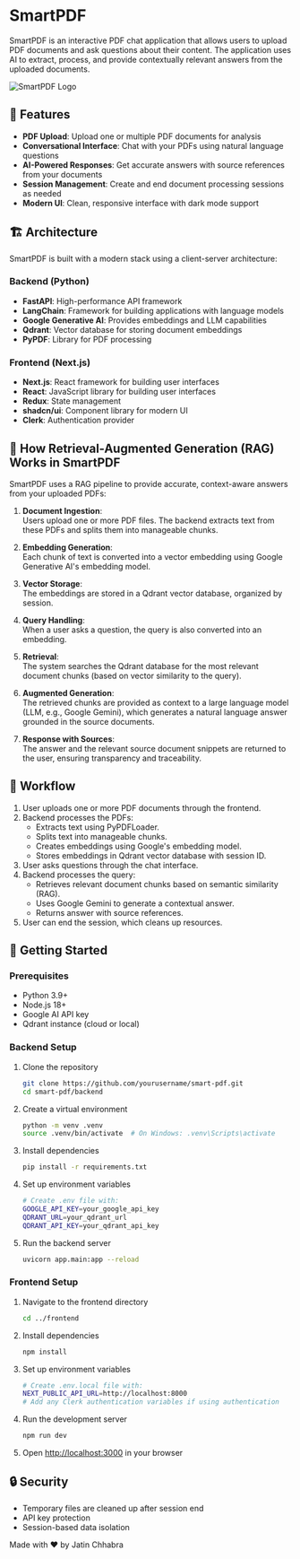 # SmartPDF

SmartPDF is an interactive PDF chat application that allows users to upload PDF documents and ask questions about their content. The application uses AI to extract, process, and provide contextually relevant answers from the uploaded documents.

![SmartPDF Logo](https://insert-your-logo-url-here.com)

## 🌟 Features

- **PDF Upload**: Upload one or multiple PDF documents for analysis
- **Conversational Interface**: Chat with your PDFs using natural language questions
- **AI-Powered Responses**: Get accurate answers with source references from your documents
- **Session Management**: Create and end document processing sessions as needed
- **Modern UI**: Clean, responsive interface with dark mode support

## 🏗️ Architecture

SmartPDF is built with a modern stack using a client-server architecture:

### Backend (Python)

- **FastAPI**: High-performance API framework
- **LangChain**: Framework for building applications with language models
- **Google Generative AI**: Provides embeddings and LLM capabilities
- **Qdrant**: Vector database for storing document embeddings
- **PyPDF**: Library for PDF processing

### Frontend (Next.js)

- **Next.js**: React framework for building user interfaces
- **React**: JavaScript library for building user interfaces
- **Redux**: State management
- **shadcn/ui**: Component library for modern UI
- **Clerk**: Authentication provider

## 🧠 How Retrieval-Augmented Generation (RAG) Works in SmartPDF

SmartPDF uses a RAG pipeline to provide accurate, context-aware answers from your uploaded PDFs:

1. **Document Ingestion**:  
   Users upload one or more PDF files. The backend extracts text from these PDFs and splits them into manageable chunks.

2. **Embedding Generation**:  
   Each chunk of text is converted into a vector embedding using Google Generative AI's embedding model.

3. **Vector Storage**:  
   The embeddings are stored in a Qdrant vector database, organized by session.

4. **Query Handling**:  
   When a user asks a question, the query is also converted into an embedding.

5. **Retrieval**:  
   The system searches the Qdrant database for the most relevant document chunks (based on vector similarity to the query).

6. **Augmented Generation**:  
   The retrieved chunks are provided as context to a large language model (LLM, e.g., Google Gemini), which generates a natural language answer grounded in the source documents.

7. **Response with Sources**:  
   The answer and the relevant source document snippets are returned to the user, ensuring transparency and traceability.

## 🔄 Workflow

1. User uploads one or more PDF documents through the frontend.
2. Backend processes the PDFs:
   - Extracts text using PyPDFLoader.
   - Splits text into manageable chunks.
   - Creates embeddings using Google's embedding model.
   - Stores embeddings in Qdrant vector database with session ID.
3. User asks questions through the chat interface.
4. Backend processes the query:
   - Retrieves relevant document chunks based on semantic similarity (RAG).
   - Uses Google Gemini to generate a contextual answer.
   - Returns answer with source references.
5. User can end the session, which cleans up resources.

## 🚀 Getting Started

### Prerequisites

- Python 3.9+
- Node.js 18+
- Google AI API key
- Qdrant instance (cloud or local)

### Backend Setup

1. Clone the repository
   ```bash
   git clone https://github.com/yourusername/smart-pdf.git
   cd smart-pdf/backend
   ```

2. Create a virtual environment
   ```bash
   python -m venv .venv
   source .venv/bin/activate  # On Windows: .venv\Scripts\activate
   ```

3. Install dependencies
   ```bash
   pip install -r requirements.txt
   ```

4. Set up environment variables
   ```bash
   # Create .env file with:
   GOOGLE_API_KEY=your_google_api_key
   QDRANT_URL=your_qdrant_url
   QDRANT_API_KEY=your_qdrant_api_key
   ```

5. Run the backend server
   ```bash
   uvicorn app.main:app --reload
   ```

### Frontend Setup

1. Navigate to the frontend directory
   ```bash
   cd ../frontend
   ```

2. Install dependencies
   ```bash
   npm install
   ```

3. Set up environment variables
   ```bash
   # Create .env.local file with:
   NEXT_PUBLIC_API_URL=http://localhost:8000
   # Add any Clerk authentication variables if using authentication
   ```

4. Run the development server
   ```bash
   npm run dev
   ```

5. Open [http://localhost:3000](http://localhost:3000) in your browser

## 🔒 Security

- Temporary files are cleaned up after session end
- API key protection
- Session-based data isolation


Made with ❤️ by Jatin Chhabra
